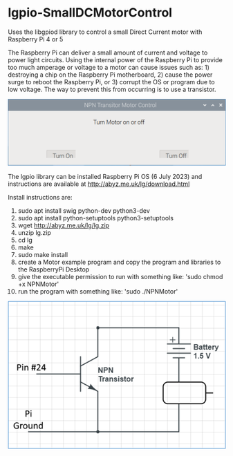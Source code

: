 # lgpio-SmallDCMotorControl
Uses the libgpiod library to control a small Direct Current motor with Raspberry Pi 4 or 5

The Raspberry Pi can deliver a small amount of current and voltage to power light circuits. Using the internal power of the Raspberry Pi to provide too much amperage or voltage to a motor can cause issues such as: 1) destroying a chip on the Raspberry Pi motherboard, 2) cause the power surge to reboot the Raspberry Pi, or 3) corrupt the OS or program due to low voltage. The way to prevent this from occurring is to use a transistor.

![](https://github.com/eugenedakin/lgpio-SmallDCMotorControl/blob/main/NPNMotorScreenGrab.png)

The lgpio library can be installed Raspberry Pi OS (6 July 2023) and instructions are available at http://abyz.me.uk/lg/download.html

Install instructions are:

1) sudo apt install swig python-dev python3-dev
2) sudo apt install python-setuptools python3-setuptools
3) wget http://abyz.me.uk/lg/lg.zip
4) unzip lg.zip
5) cd lg
6) make
7) sudo make install
8) create a Motor example program and copy the program and libraries to the RaspberryPi Desktop
9) give the executable permission to run with something like: 'sudo chmod +x NPNMotor'
10) run the program with something like: 'sudo ./NPNMotor'

![](https://github.com/eugenedakin/lgpio-SmallDCMotorControl/blob/main/SchematicNPNMotor.png)
